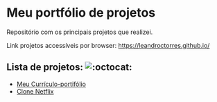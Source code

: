 # Meu portfólio de projetos

Repositório com os principais projetos que realizei. 

Link projetos accessíveis por browser: https://leandroctorres.github.io/

## Lista de projetos: ![:octocat:](https://github.githubassets.com/images/icons/emoji/octocat.png)

- [Meu Currículo-portifólio](https://leandroctorres.github.io/)
- [Clone Netflix](https://leandroctorres.github.io/)

